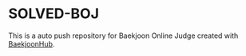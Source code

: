 # SOLVED-BOJ
This is a auto push repository for Baekjoon Online Judge created with [BaekjoonHub](https://github.com/BaekjoonHub/BaekjoonHub).
